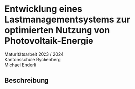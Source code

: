 # Entwicklung eines Lastmanagementsystems zur optimierten Nutzung von Photovoltaik-Energie
Maturitätsarbeit 2023 / 2024  
Kantonsschule Rychenberg  
Michael Enderli

## Beschreibung
